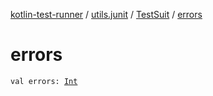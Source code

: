 [kotlin-test-runner](../../index.md) / [utils.junit](../index.md) / [TestSuit](index.md) / [errors](./errors.md)

# errors

`val errors: `[`Int`](https://kotlinlang.org/api/latest/jvm/stdlib/kotlin/-int/index.html)
